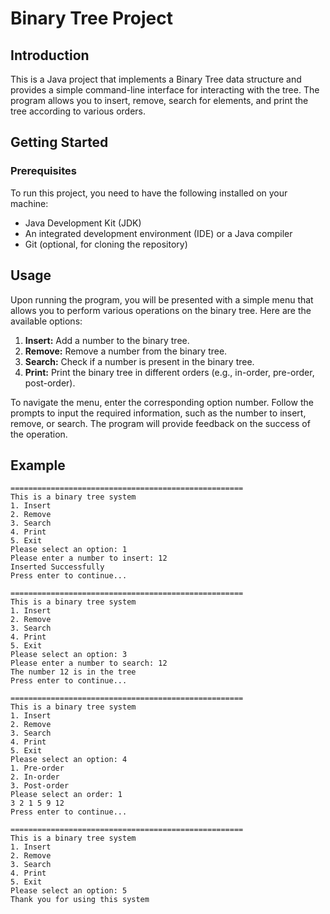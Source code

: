 # Binary Tree Project

## Introduction

This is a Java project that implements a Binary Tree data structure and provides a simple command-line interface for interacting with the tree. The program allows you to insert, remove, search for elements, and print the tree according to various orders.

## Getting Started

### Prerequisites

To run this project, you need to have the following installed on your machine:

- Java Development Kit (JDK)
- An integrated development environment (IDE) or a Java compiler
- Git (optional, for cloning the repository)

## Usage

Upon running the program, you will be presented with a simple menu that allows you to perform various operations on the binary tree. Here are the available options:

1. **Insert:** Add a number to the binary tree.
2. **Remove:** Remove a number from the binary tree.
3. **Search:** Check if a number is present in the binary tree.
4. **Print:** Print the binary tree in different orders (e.g., in-order, pre-order, post-order).

To navigate the menu, enter the corresponding option number. Follow the prompts to input the required information, such as the number to insert, remove, or search. The program will provide feedback on the success of the operation.

## Example

```
====================================================
This is a binary tree system
1. Insert
2. Remove
3. Search
4. Print
5. Exit
Please select an option: 1
Please enter a number to insert: 12
Inserted Successfully
Press enter to continue...

====================================================
This is a binary tree system
1. Insert
2. Remove
3. Search
4. Print
5. Exit
Please select an option: 3
Please enter a number to search: 12
The number 12 is in the tree
Press enter to continue...

====================================================
This is a binary tree system
1. Insert
2. Remove
3. Search
4. Print
5. Exit
Please select an option: 4
1. Pre-order
2. In-order
3. Post-order
Please select an order: 1
3 2 1 5 9 12 
Press enter to continue...

====================================================
This is a binary tree system
1. Insert
2. Remove
3. Search
4. Print
5. Exit
Please select an option: 5
Thank you for using this system
```

